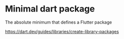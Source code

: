 # Minimal dart package

The absolute minimum that defines a Flutter package

https://dart.dev/guides/libraries/create-library-packages
